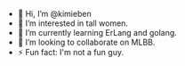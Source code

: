 - 👋 Hi, I’m @kimieben
- 👀 I’m interested in tall women.
- 🌱 I’m currently learning ErLang and golang.
- 💞️ I’m looking to collaborate on MLBB.
- ⚡ Fun fact: I'm not a fun guy.

<!---
kimieben/kimieben is a ✨ special ✨ repository because its `README.md` (this file) appears on your GitHub profile.
You can click the Preview link to take a look at your changes.
--->
